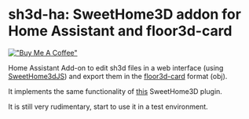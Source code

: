 # sh3d-ha: SweetHome3D addon for Home Assistant and floor3d-card

[!["Buy Me A Coffee"](https://www.buymeacoffee.com/assets/img/custom_images/orange_img.png)](https://buymeacoffee.com/AndyHA)

Home Assistant Add-on to edit sh3d files in a web interface (using [SweetHome3dJS](https://www.sweethome3d.com/SweetHome3DOnlineManager.jsp)) and export them in the [floor3d-card](https://github.com/adizanni/floor3d-card) format (obj).

It implements the same functionality of [this](https://github.com/adizanni/ExportToHASS) SweetHome3D plugin.

It is still very rudimentary, start to use it in a test environment.

